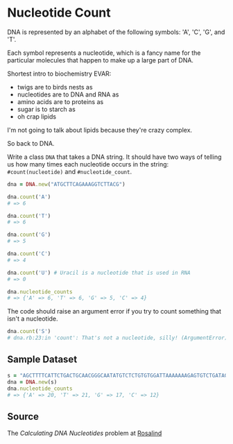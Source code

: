# Nucleotide Count

DNA is represented by an alphabet of the following symbols: 'A', 'C', 'G', and 'T'.

Each symbol represents a nucleotide, which is a fancy name for the particular molecules that happen to make up a large part of DNA.

Shortest intro to biochemistry EVAR:

* twigs are to birds nests as
* nucleotides are to DNA and RNA as
* amino acids are to proteins as
* sugar is to starch as
* oh crap lipids

I'm not going to talk about lipids because they're crazy complex.

So back to DNA.

Write a class `DNA` that takes a DNA string. It should have two ways of telling us how many times each nucleotide occurs in the string: `#count(nucleotide)` and `#nucleotide_count`.

```ruby
dna = DNA.new("ATGCTTCAGAAAGGTCTTACG")

dna.count('A')
# => 6

dna.count('T')
# => 6

dna.count('G')
# => 5

dna.count('C')
# => 4

dna.count('U') # Uracil is a nucleotide that is used in RNA
# => 0

dna.nucleotide_counts
# => {'A' => 6, 'T' => 6, 'G' => 5, 'C' => 4}
```

The code should raise an argument error if you try to count something that isn't a nucleotide.

```ruby
dna.count('S')
# dna.rb:23:in 'count': That's not a nucleotide, silly! (ArgumentError)
```

## Sample Dataset

```ruby
s = "AGCTTTTCATTCTGACTGCAACGGGCAATATGTCTCTGTGTGGATTAAAAAAAGAGTGTCTGATAGCAGC"
dna = DNA.new(s)
dna.nucleotide_counts
# => {'A' => 20, 'T' => 21, 'G' => 17, 'C' => 12}
```

## Source
The _Calculating DNA Nucleotides_ problem at [Rosalind](http://rosalind.info/problems/dna/)

